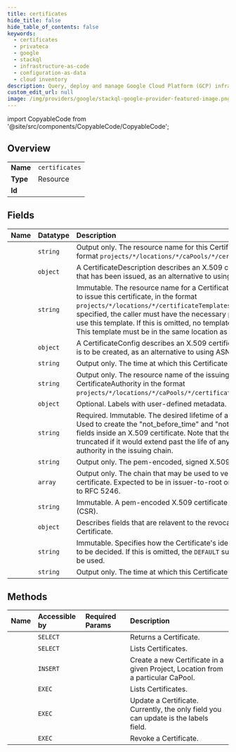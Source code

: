 ```yaml
---
title: certificates
hide_title: false
hide_table_of_contents: false
keywords:
  - certificates
  - privateca
  - google    
  - stackql
  - infrastructure-as-code
  - configuration-as-data
  - cloud inventory
description: Query, deploy and manage Google Cloud Platform (GCP) infrastructure and resources using SQL
custom_edit_url: null
image: /img/providers/google/stackql-google-provider-featured-image.png
---
```


import CopyableCode from '@site/src/components/CopyableCode/CopyableCode';




## Overview
<table><tbody>
<tr><td><b>Name</b></td><td><code>certificates</code></td></tr>
<tr><td><b>Type</b></td><td>Resource</td></tr>
<tr><td><b>Id</b></td><td><CopyableCode code="privateca.certificates" /></td></tr>
</tbody></table>

## Fields
| Name | Datatype | Description |
|:-----|:---------|:------------|
| <CopyableCode code="name" /> | `string` | Output only. The resource name for this Certificate in the format `projects/*/locations/*/caPools/*/certificates/*`. |
| <CopyableCode code="certificateDescription" /> | `object` | A CertificateDescription describes an X.509 certificate or CSR that has been issued, as an alternative to using ASN.1 / X.509. |
| <CopyableCode code="certificateTemplate" /> | `string` | Immutable. The resource name for a CertificateTemplate used to issue this certificate, in the format `projects/*/locations/*/certificateTemplates/*`. If this is specified, the caller must have the necessary permission to use this template. If this is omitted, no template will be used. This template must be in the same location as the Certificate. |
| <CopyableCode code="config" /> | `object` | A CertificateConfig describes an X.509 certificate or CSR that is to be created, as an alternative to using ASN.1. |
| <CopyableCode code="createTime" /> | `string` | Output only. The time at which this Certificate was created. |
| <CopyableCode code="issuerCertificateAuthority" /> | `string` | Output only. The resource name of the issuing CertificateAuthority in the format `projects/*/locations/*/caPools/*/certificateAuthorities/*`. |
| <CopyableCode code="labels" /> | `object` | Optional. Labels with user-defined metadata. |
| <CopyableCode code="lifetime" /> | `string` | Required. Immutable. The desired lifetime of a certificate. Used to create the "not_before_time" and "not_after_time" fields inside an X.509 certificate. Note that the lifetime may be truncated if it would extend past the life of any certificate authority in the issuing chain. |
| <CopyableCode code="pemCertificate" /> | `string` | Output only. The pem-encoded, signed X.509 certificate. |
| <CopyableCode code="pemCertificateChain" /> | `array` | Output only. The chain that may be used to verify the X.509 certificate. Expected to be in issuer-to-root order according to RFC 5246. |
| <CopyableCode code="pemCsr" /> | `string` | Immutable. A pem-encoded X.509 certificate signing request (CSR). |
| <CopyableCode code="revocationDetails" /> | `object` | Describes fields that are relavent to the revocation of a Certificate. |
| <CopyableCode code="subjectMode" /> | `string` | Immutable. Specifies how the Certificate's identity fields are to be decided. If this is omitted, the `DEFAULT` subject mode will be used. |
| <CopyableCode code="updateTime" /> | `string` | Output only. The time at which this Certificate was updated. |
## Methods
| Name | Accessible by | Required Params | Description |
|:-----|:--------------|:----------------|:------------|
| <CopyableCode code="get" /> | `SELECT` | <CopyableCode code="caPoolsId, certificatesId, locationsId, projectsId" /> | Returns a Certificate. |
| <CopyableCode code="list" /> | `SELECT` | <CopyableCode code="caPoolsId, locationsId, projectsId" /> | Lists Certificates. |
| <CopyableCode code="create" /> | `INSERT` | <CopyableCode code="caPoolsId, locationsId, projectsId" /> | Create a new Certificate in a given Project, Location from a particular CaPool. |
| <CopyableCode code="_list" /> | `EXEC` | <CopyableCode code="caPoolsId, locationsId, projectsId" /> | Lists Certificates. |
| <CopyableCode code="patch" /> | `EXEC` | <CopyableCode code="caPoolsId, certificatesId, locationsId, projectsId" /> | Update a Certificate. Currently, the only field you can update is the labels field. |
| <CopyableCode code="revoke" /> | `EXEC` | <CopyableCode code="caPoolsId, certificatesId, locationsId, projectsId" /> | Revoke a Certificate. |

